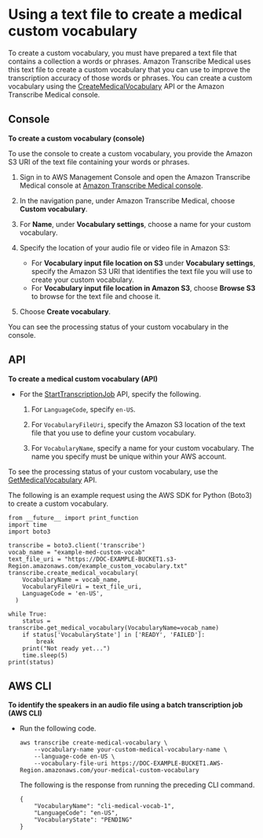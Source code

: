 # Using a text file to create a medical custom vocabulary<a name="create-med-custom-vocabulary"></a>

To create a custom vocabulary, you must have prepared a text file that contains a collection a words or phrases\. Amazon Transcribe Medical uses this text file to create a custom vocabulary that you can use to improve the transcription accuracy of those words or phrases\. You can create a custom vocabulary using the [CreateMedicalVocabulary](API_CreateMedicalVocabulary.md) API or the Amazon Transcribe Medical console\.

## Console<a name="create-med-custom-vocab-console"></a>

**To create a custom vocabulary \(console\)**

To use the console to create a custom vocabulary, you provide the Amazon S3 URI of the text file containing your words or phrases\.

1. Sign in to AWS Management Console and open the Amazon Transcribe Medical console at [Amazon Transcribe Medical console](https://console.aws.amazon.com/transcribe/)\.

1. In the navigation pane, under Amazon Transcribe Medical, choose **Custom vocabulary**\.

1. For **Name**, under **Vocabulary settings**, choose a name for your custom vocabulary\.

1. Specify the location of your audio file or video file in Amazon S3:
   + For **Vocabulary input file location on S3** under **Vocabulary settings**, specify the Amazon S3 URI that identifies the text file you will use to create your custom vocabulary\.
   + For **Vocabulary input file location in Amazon S3**, choose **Browse S3** to browse for the text file and choose it\.

1. Choose **Create vocabulary**\.

You can see the processing status of your custom vocabulary in the console\.

## API<a name="create-med-custom-vocab-api"></a>

**To create a medical custom vocabulary \(API\)**
+ For the [StartTranscriptionJob](API_StartTranscriptionJob.md) API, specify the following\.

  1. For `LanguageCode`, specify `en-US`\.

  1. For `VocabularyFileUri`, specify the Amazon S3 location of the text file that you use to define your custom vocabulary\.

  1. For `VocabularyName`, specify a name for your custom vocabulary\. The name you specify must be unique within your AWS account\.

To see the processing status of your custom vocabulary, use the [GetMedicalVocabulary](API_GetMedicalVocabulary.md) API\.

The following is an example request using the AWS SDK for Python \(Boto3\) to create a custom vocabulary\.

```
from __future__ import print_function
import time
import boto3
  
transcribe = boto3.client('transcribe')
vocab_name = "example-med-custom-vocab"
text_file_uri = "https://DOC-EXAMPLE-BUCKET1.s3-Region.amazonaws.com/example_custom_vocabulary.txt"
transcribe.create_medical_vocabulary(
    VocabularyName = vocab_name,
    VocabularyFileUri = text_file_uri,
    LanguageCode = 'en-US',
  )
  
while True:
    status = transcribe.get_medical_vocabulary(VocabularyName=vocab_name)
    if status['VocabularyState'] in ['READY', 'FAILED']:
        break
    print("Not ready yet...")
    time.sleep(5)
print(status)
```

## AWS CLI<a name="create-med-custom-vocab-cli"></a>

**To identify the speakers in an audio file using a batch transcription job \(AWS CLI\)**
+ Run the following code\.

  ```
  aws transcribe create-medical-vocabulary \
      --vocabulary-name your-custom-medical-vocabulary-name \
      --language-code en-US \
      --vocabulary-file-uri https://DOC-EXAMPLE-BUCKET1.AWS-Region.amazonaws.com/your-medical-custom-vocabulary
  ```

  The following is the response from running the preceding CLI command\.

  ```
  {
      "VocabularyName": "cli-medical-vocab-1",
      "LanguageCode": "en-US",
      "VocabularyState": "PENDING"
  }
  ```